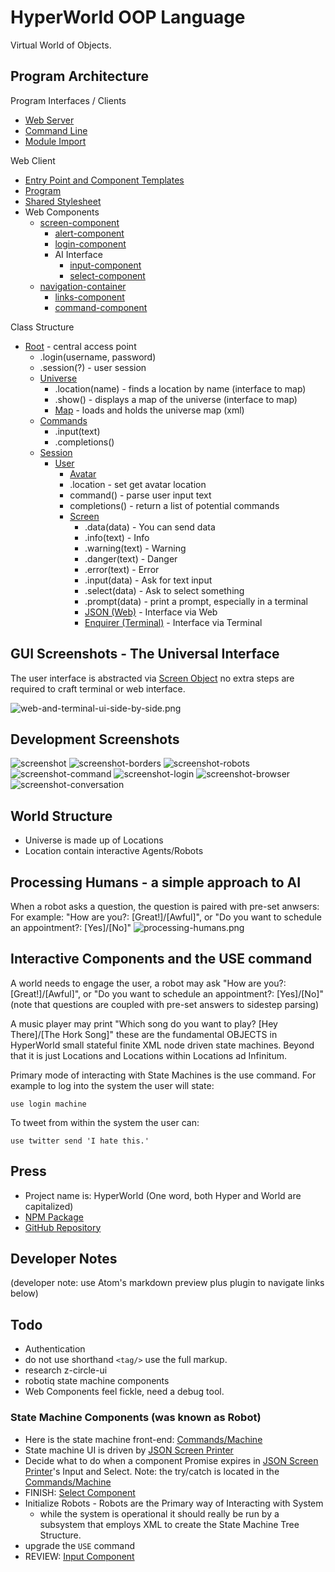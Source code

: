 # HyperWorld OOP Language
Virtual World of Objects.

## Program Architecture

Program Interfaces / Clients
- [Web Server](server.mjs)
- [Command Line](cli.mjs)
- [Module Import](index.mjs)

Web Client

- [Entry Point and Component Templates](public/index.html)
- [Program](public/index.js)
- [Shared Stylesheet](public/style.css)
- Web Components
  - [screen-component](public/modules/screen-component/index.js)
    - [alert-component](public/modules/alert-component/index.js)
    - [login-component](public/modules/login-component/index.js)
    - AI Interface
      - [input-component](public/modules/input-component/index.js)
      - [select-component](public/modules/select-component/index.js)
  - [navigation-container](public/modules/navigation-container/index.js)
    - [links-component](public/modules/links-component/index.js)
    - [command-component](public/modules/command-component/index.js)



Class Structure

- [Root](src/organization/index.mjs) - central access point
  - .login(username, password)
  - .session(?) - user session
  - [Universe](src/organization/node_modules/Universe/index.mjs)
    - .location(name) - finds a location by name (interface to map)
    - .show() - displays a map of the universe (interface to map)
    - [Map](src/organization/node_modules/Map/index.mjs) - loads and holds the universe map (xml)
  - [Commands](src/organization/node_modules/Commands/index.mjs)
    - .input(text)
    - .completions()
  - [Session](src/organization/node_modules/Session/index.mjs)
    - [User](src/organization/node_modules/User/index.mjs)
      - [Avatar](src/organization/node_modules/Avatar/index.mjs)
      - .location - set get avatar location
      - command() - parse user input text
      - completions() - return a list of potential commands
      - [Screen](src/organization/node_modules/Screen/index.mjs)
        - .data(data) - You can send data
        - .info(text) - Info
        - .warning(text) - Warning
        - .danger(text) - Danger
        - .error(text) - Error
        - .input(data) - Ask for text input
        - .select(data) - Ask to select something
        - .prompt(data) - print a prompt, especially in a terminal
        - [JSON (Web)](src/organization/node_modules/Screen/Printer/Json.mjs) - Interface via Web
        - [Enquirer (Terminal)](src/organization/node_modules/Screen/Printer/Enquirer.mjs) - Interface via Terminal

## GUI Screenshots - The Universal Interface

The user interface is abstracted via [Screen Object](src/organization/node_modules/Screen/index.mjs)
no extra steps are required to craft terminal or web interface.

![web-and-terminal-ui-side-by-side.png](docs/images/web-and-terminal-ui-side-by-side.png)

## Development Screenshots
![screenshot](docs/images/screenshot.png)
![screenshot-borders](docs/images/screenshot-borders.png)
![screenshot-robots](docs/images/screenshot-robots.png)
![screenshot-command](docs/images/screenshot-command.png)
![screenshot-login](docs/images/screenshot-login.png)
![screenshot-browser](docs/images/screenshot-browser.png)
![screenshot-conversation](docs/images/screenshot-conversation.png)

## World Structure
- Universe is made up of Locations
- Location contain interactive Agents/Robots


## Processing Humans - a simple approach to AI

When a robot asks a question, the question is paired with pre-set anwsers:
For example: "How are you?: [Great!]/[Awful]", or "Do you want to schedule an appointment?: [Yes]/[No]"
![processing-humans.png](docs/images/processing-humans.png)

## Interactive Components and the USE command

A world needs to engage the user, a robot may ask "How are you?: [Great!]/[Awful]", or "Do you want to schedule an appointment?: [Yes]/[No]"
(note that questions are coupled with pre-set answers to sidestep parsing)

A music player may print "Which song do you want to play? [Hey There]/[The Hork Song]" these are the fundamental OBJECTS in HyperWorld small
stateful finite XML node driven state machines. Beyond that it is just Locations and Locations within Locations ad Infinitum.

Primary mode of interacting with State Machines is the use command.
For example to log into the system the user will state:

    use login machine

To tweet from within the system the user can:

    use twitter send 'I hate this.'

## Press
- Project name is: HyperWorld (One word, both Hyper and World are capitalized)
- [NPM Package](https://www.npmjs.com/package/hyperworld)
- [GitHub Repository](https://github.com/fantasyui-com/hyperworld)


## Developer Notes

(developer note: use Atom's markdown preview plus plugin to navigate links below)

## Todo

- Authentication
- do not use shorthand ```<tag/>``` use the full <tag></tag> markup.
- research z-circle-ui
- robotiq state machine components
- Web Components feel fickle, need a debug tool.

### State Machine Components (was known as Robot)

- Here is the state machine front-end: [Commands/Machine](src/organization/node_modules/Commands/node_modules/Machine/index.mjs)
- State machine UI is driven by [JSON Screen Printer](src/organization/node_modules/Screen/Printer/Json.mjs)
- Decide what to do when a component Promise expires in [JSON Screen Printer](src/organization/node_modules/Screen/Printer/Json.mjs)'s Input and Select. Note: the try/catch is located in the [Commands/Machine](src/organization/node_modules/Commands/node_modules/Machine/index.mjs)
- FINISH: [Select Component](public/modules/select-component/index.js)
- Initialize Robots - Robots are the Primary way of Interacting with System
  - while the system is operational it should really be run by a subsystem
    that employs XML to create the State Machine Tree Structure.
- upgrade the ```USE``` command
- REVIEW: [Input Component](public/modules/input-component/index.js)
